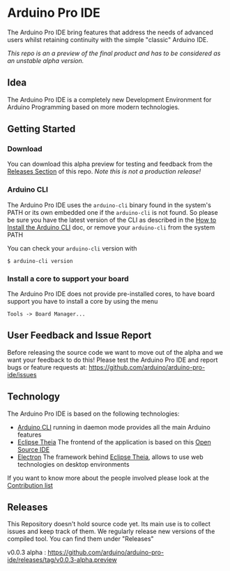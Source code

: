 # Arduino Pro IDE 
The Arduino Pro IDE bring features that address the needs of advanced users whilst retaining continuity with the simple "classic" Arduino IDE.

*This repo is an a preview of the final product and has to be considered as an unstable *alpha* version.*

## Idea
The Arduino Pro IDE is a completely new Development Environment for Arduino Programming based on more modern technologies. 

## Getting Started

### Download

You can download this alpha preview for testing and feedback from the [Releases Section](https://github.com/arduino/arduino-pro-ide/releases) of this repo. *Note this is not a production release!*

### Arduino CLI 

The Arduino Pro IDE uses the `arduino-cli` binary found in the system's PATH or its own embedded one if the `arduino-cli` is not found.
So please be sure you have the latest version of the CLI as described in the [How to Install the Arduino CLI](https://github.com/arduino/arduino-cli#how-to-install) doc,
or remove your `arduino-cli` from the system PATH

You can check your `arduino-cli` version with

```
$ arduino-cli version
```

### Install a core to support your board 
The Arduino Pro IDE does not provide pre-installed cores, to have board support you have to install a core by using the menu

    Tools -> Board Manager...

## User Feedback and Issue Report
Before releasing the source code we want to move out of the alpha and we want your feedback to do this! Please test the Arduino Pro IDE and report bugs or feature requests at: https://github.com/arduino/arduino-pro-ide/issues

## Technology
The Arduino Pro IDE is based on the following technologies:

* [Arduino CLI](https://github.com/arduino/arduino-cli)
 running in daemon mode provides all the main Arduino features
* [Eclipse Theia](https://github.com/eclipse-theia/theia)
The frontend of the application is based on this [Open Source IDE](https://theia-ide.org/) 
* [Electron](https://github.com/electron/electron)
The framework behind [Eclipse Theia](https://theia-ide.org/), allows to use web technologies on desktop environments

If you want to know more about the people involved please look at the [Contribution list](CONTRIBUTIONS.md)

## Releases
This Repository doesn't hold source code yet. Its main use is to collect issues and keep track of them.
We regularly release new versions of the compiled tool. You can find them under "Releases"

v0.0.3 alpha : https://github.com/arduino/arduino-pro-ide/releases/tag/v0.0.3-alpha.preview

